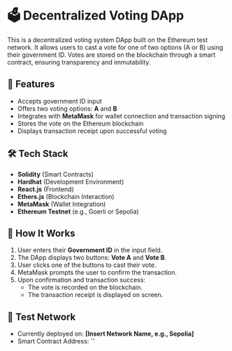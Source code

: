 # 🗳️ Decentralized Voting DApp

This is a decentralized voting system DApp built on the Ethereum test network. It allows users to cast a vote for one of two options (A or B) using their government ID. Votes are stored on the blockchain through a smart contract, ensuring transparency and immutability.

## 🚀 Features

- Accepts government ID input
- Offers two voting options: **A** and **B**
- Integrates with **MetaMask** for wallet connection and transaction signing
- Stores the vote on the Ethereum blockchain
- Displays transaction receipt upon successful voting

## 🛠️ Tech Stack

- **Solidity** (Smart Contracts)
- **Hardhat** (Development Environment)
- **React.js** (Frontend)
- **Ethers.js** (Blockchain Interaction)
- **MetaMask** (Wallet Integration)
- **Ethereum Testnet** (e.g., Goerli or Sepolia)

## 🔄 How It Works

1. User enters their **Government ID** in the input field.
2. The DApp displays two buttons: **Vote A** and **Vote B**.
3. User clicks one of the buttons to cast their vote.
4. MetaMask prompts the user to confirm the transaction.
5. Upon confirmation and transaction success:
   - The vote is recorded on the blockchain.
   - The transaction receipt is displayed on screen.

## 🧪 Test Network

- Currently deployed on: **[Insert Network Name, e.g., Sepolia]**
- Smart Contract Address: `'

